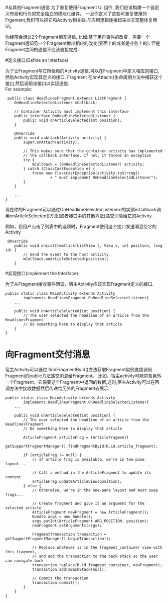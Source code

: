 #与其他Fragment通信
为了重复使用Fragment UI 组件, 我们应该构建一个自定义布局和行为的完全独立的模块化组件。
一旦你定义了这些可重复使用的Frgement,我们可以把它和Activity相关联,与应用逻辑连接起来以实现整体复用UI。<br>

你经常会想让2个Fragment相互通信, 比如:基于用户事件的改变，需要一个Fragment通知另一个Fragment做出相应的改变(界面上的或者是业务上的).
但是Fragment之间的通信不应该直接完成.

#定义接口(Define an Interface)

为了让Fragment与它所依赖的Activity通信,可以在Fragment中定义相应的接口,然后Activity实现其定义的接口.
Fragment 在onAttach()生命周期方法中捕获这个接口,然后调用该接口以实现通信.
<br>
For example:<br>

     public class HeadlinesFragment extends ListFragment {
        OnHeadlineSelectedListener mCallback;

        // Container Activity must implement this interface
        public interface OnHeadlineSelectedListener {
            public void onArticleSelected(int position);
        }

        @Override
        public void onAttach(Activity activity) {
            super.onAttach(activity);

            // This makes sure that the container activity has implemented
            // the callback interface. If not, it throws an exception
            try {
                mCallback = (OnHeadlineSelectedListener) activity;
            } catch (ClassCastException e) {
                throw new ClassCastException(activity.toString()
                        + " must implement OnHeadlineSelectedListener");
            }
        }

        ...
    }

现在你的Fragment可以通过OnHeadlineSelectedListenerd的实例mCallback调用onArticleSelected()方法(或者接口中的其他方法)递交消息给它的Activity.

例如，但用户点击了列表中的选项时，Fragment使用这个接口发送消息给它的Activity

     @Override
        public void onListItemClick(ListView l, View v, int position, long id) {
            // Send the event to the host activity
            mCallback.onArticleSelected(position);
        }


#实现接口(Implement the Interface)

为了从Fragment接收事件回调，宿主Activity应该实现Fragment定义的接口.

    public static class MainActivity extends Activity
            implements HeadlinesFragment.OnHeadlineSelectedListener{
        ...

        public void onArticleSelected(int position) {
            // The user selected the headline of an article from the HeadlinesFragment
            // Do something here to display that article
        }
    }

# 向Fragment交付消息

宿主Activity可以通过 findFragmentById()方法获取Fragment实例直接调用Fragment的public方法递交消息给Fragment。
比如，宿主activity可能包含另外一个Fragment，它需要这个Fragment中返回的数据,这时,宿主Activity可以在回调方法中接收数据然后传递给另外的Fragment去展示.

    public static class MainActivity extends Activity
            implements HeadlinesFragment.OnHeadlineSelectedListener{
        ...

        public void onArticleSelected(int position) {
            // The user selected the headline of an article from the HeadlinesFragment
            // Do something here to display that article

            ArticleFragment articleFrag = (ArticleFragment)
                    getSupportFragmentManager().findFragmentById(R.id.article_fragment);

            if (articleFrag != null) {
                // If article frag is available, we're in two-pane layout...

                // Call a method in the ArticleFragment to update its content
                articleFrag.updateArticleView(position);
            } else {
                // Otherwise, we're in the one-pane layout and must swap frags...

                // Create fragment and give it an argument for the selected article
                ArticleFragment newFragment = new ArticleFragment();
                Bundle args = new Bundle();
                args.putInt(ArticleFragment.ARG_POSITION, position);
                newFragment.setArguments(args);

                FragmentTransaction transaction = getSupportFragmentManager().beginTransaction();

                // Replace whatever is in the fragment_container view with this fragment,
                // and add the transaction to the back stack so the user can navigate back
                transaction.replace(R.id.fragment_container, newFragment);
                transaction.addToBackStack(null);

                // Commit the transaction
                transaction.commit();
            }
        }
    }